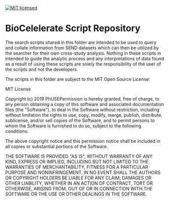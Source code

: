 [![MIT licensed](https://img.shields.io/badge/license-MIT-blue.svg)](https://github.com/phuse-org/phuse-scripts/blob/master/LICENSE.md) 

# BioCelelerate Script Repository

The search scripts shared in this folder are intended to be used to query and collate information from 
SEND datasets which can then be utilized by the searcher for their own cross-study analysis.  Nothing 
in these scripts in intended to guide the analytic process and any interpretations of data found as a 
result of using these scripts are solely the responsibility of the user of the scripts and not the developers.

The scripts in this folder are subject to the MIT Open Source License:

MIT License

Copyright (c) 2019 PhUSEPermission is hereby granted, free of charge, to any person obtaining a copy
of this software and associated documentation files (the "Software"), to deal
in the Software without restriction, including without limitation the rights
to use, copy, modify, merge, publish, distribute, sublicense, and/or sell
copies of the Software, and to permit persons to whom the Software is
furnished to do so, subject to the following conditions:

The above copyright notice and this permission notice shall be included in
all copies or substantial portions of the Software.

THE SOFTWARE IS PROVIDED "AS IS", WITHOUT WARRANTY OF ANY KIND, EXPRESS OR
IMPLIED, INCLUDING BUT NOT LIMITED TO THE WARRANTIES OF MERCHANTABILITY,
FITNESS FOR A PARTICULAR PURPOSE AND NONINFRINGEMENT. IN NO EVENT SHALL THE
AUTHORS OR COPYRIGHT HOLDERS BE LIABLE FOR ANY CLAIM, DAMAGES OR OTHER
LIABILITY, WHETHER IN AN ACTION OF CONTRACT, TORT OR OTHERWISE, ARISING FROM,
OUT OF OR IN CONNECTION WITH THE SOFTWARE OR THE USE OR OTHER DEALINGS IN
THE SOFTWARE.